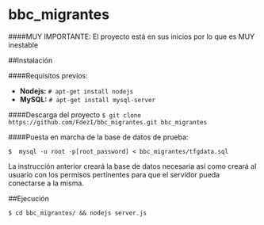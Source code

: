 # bbc_migrantes

####MUY IMPORTANTE: El proyecto está en sus inicios por lo que es MUY inestable



##Instalación

####Requisitos previos:
- **Nodejs:** ```# apt-get install nodejs```
- **MySQL:** ```# apt-get install mysql-server```

####Descarga del proyecto
```$ git clone https://github.com/FdezI/bbc_migrantes.git bbc_migrantes```

####Puesta en marcha de la base de datos de prueba:

```$  mysql -u root -p[root_password] < bbc_migrantes/tfgdata.sql```

La instrucción anterior creará la base de datos necesaria así como creará al usuario con los permisos pertinentes para que el servidor pueda conectarse a la misma.

##Ejecución

```$ cd bbc_migrantes/ && nodejs server.js```
